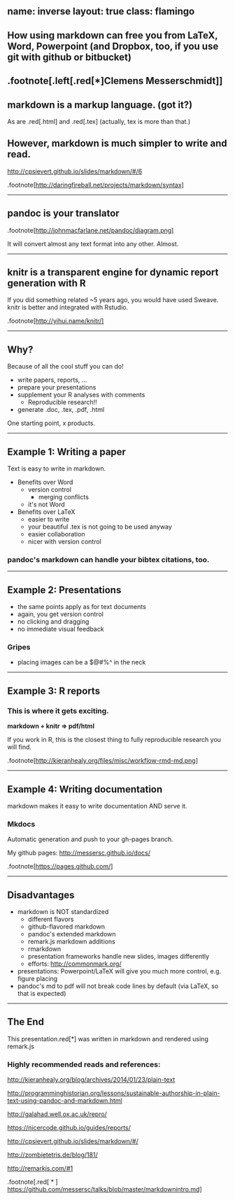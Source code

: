 name: inverse
layout: true
class: flamingo
---

## How using markdown can free you from LaTeX, Word, Powerpoint (and Dropbox, too, if you use git with github or bitbucket)

.footnote[.left[.red[\*]Clemens Messerschmidt]]
---
## markdown is a markup language. (got it?)
As are .red[.html] and .red[.tex] (actually, tex is more than that.) 

## However, markdown is much simpler to write and __read__.

http://cpsievert.github.io/slides/markdown/#/6

.footnote[http://daringfireball.net/projects/markdown/syntax]


---

## pandoc is your translator

.footnote[http://johnmacfarlane.net/pandoc/diagram.png]

It will convert almost any text format into any other. Almost.

---

## knitr is a transparent engine for dynamic report generation with R

If you did something related ~5 years ago, you would have used Sweave. knitr is better and integrated with Rstudio.

.footnote[http://yihui.name/knitr/]

---

## Why?
Because of all the cool stuff you can do!

* write papers, reports, ...
* prepare your presentations
* supplement your R analyses with comments
	* Reproducible research!!
* generate .doc, .tex, .pdf, .html

One starting point, x products.

---

## Example 1: Writing a paper
Text is easy to write in markdown.

* Benefits over Word 
    * version control
        * merging conflicts
    * it's not Word
* Benefits over LaTeX
    * easier to write
    * your beautiful .tex is not going to be used anyway
    * easier collaboration
    * nicer with version control
    
### pandoc's markdown can handle your bibtex citations, too.
---

## Example 2: Presentations

* the same points apply as for text documents
* again, you get version control
* no clicking and dragging 
* no immediate visual feedback

### Gripes
* placing images can be a $@#%^ in the neck

---

## Example 3: R reports
### This is where it gets exciting.

__markdown + knitr => pdf/html__

If you work in R, this is the closest thing to fully reproducible research you will find.

.footnote[http://kieranhealy.org/files/misc/workflow-rmd-md.png]

---

## Example 4: Writing documentation
markdown makes it easy to write documentation AND serve it.

### Mkdocs

Automatic generation and push to your gh-pages branch.

My github pages: http://messersc.github.io/docs/

.footnote[https://pages.github.com/]

---
## Disadvantages

* markdown is NOT standardized
    * different flavors
	* github-flavored markdown
	* pandoc's extended markdown
	* remark.js markdown additions
	* rmarkdown
    * presentation frameworks handle new slides, images differently
    * efforts: http://commonmark.org/  
* presentations: Powerpoint/LaTeX will give you much more control, e.g. figure placing
* pandoc's md to pdf will not break code lines by default (via LaTeX, so that is expected)

---

## The End

This presentation.red[\*]  was written in markdown and rendered using remark.js

### Highly recommended reads and references:

http://kieranhealy.org/blog/archives/2014/01/23/plain-text

http://programminghistorian.org/lessons/sustainable-authorship-in-plain-text-using-pandoc-and-markdown.html

http://galahad.well.ox.ac.uk/repro/

https://nicercode.github.io/guides/reports/

http://cpsievert.github.io/slides/markdown/#/

http://zombietetris.de/blog/181/

http://remarkjs.com/#1


.footnote[.red[ * ] https://github.com/messersc/talks/blob/master/markdownintro.md]
